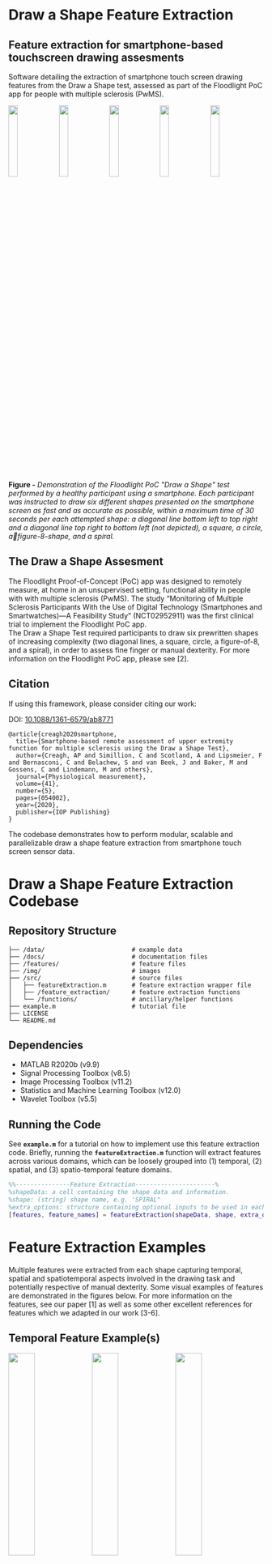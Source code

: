 # Draw a Shape Feature Extraction
## Feature extraction for smartphone-based touchscreen drawing assesments
Software detailing the extraction of smartphone touch screen drawing features from the Draw a Shape test, assessed as part of the Floodlight PoC app for people with multiple sclerosis (PwMS).

<p float="center">
  <img src="./img/DaS_instructions.png" width="19%" />
  <img src="./img/DaS_square.png" width="19%" /> 
  <img src="./img/DaS_circle.png" width="19%" />
  <img src="./img/DaS_figure_8.png" width="19%" />
  <img src="./img/DaS_spiral.png" width="19%" alt>
  <b>Figure -</b>
  <em>Demonstration of the Floodlight PoC "Draw a Shape" test performed by a healthy participant using a smartphone. Each participant was instructed to draw six different shapes presented on the smartphone screen as fast and as accurate as possible, within a maximum time of 30 seconds per each attempted shape: a diagonal line bottom left to top right and a diagonal line top right to bottom left (not depicted), a square, a circle, afigure-8-shape, and a spiral.</em>
</p>

## The Draw a Shape Assesment
 The Floodlight Proof-of-Concept (PoC) app was designed to remotely measure, at home in an unsupervised setting, functional ability in people with with multiple sclerosis (PwMS). The study “Monitoring of Multiple Sclerosis Participants With the Use of Digital Technology (Smartphones and Smartwatches)—A Feasibility Study” (NCT02952911) was the first clinical trial to implement the Floodlight PoC app. <br>
The Draw a Shape Test required participants to draw six prewritten shapes of increasing complexity (two diagonal lines, a square, circle, a figure-of-8, and a spiral), in order to assess fine finger or manual dexterity. For more information on the Floodlight PoC app, please see [2]. 

## Citation
If using this framework, please consider citing our work:

DOI: [10.1088/1361-6579/ab8771 ](https://doi.org/10.1088/1361-6579/ab8771)
```
@article{creagh2020smartphone,
  title={Smartphone-based remote assessment of upper extremity function for multiple sclerosis using the Draw a Shape Test},
  author={Creagh, AP and Simillion, C and Scotland, A and Lipsmeier, F and Bernasconi, C and Belachew, S and van Beek, J and Baker, M and Gossens, C and Lindemann, M and others},
  journal={Physiological measurement},
  volume={41},
  number={5},
  pages={054002},
  year={2020},
  publisher={IOP Publishing}
}
```

The codebase demonstrates how to perform modular, scalable and parallelizable draw a shape feature extraction from smartphone touch screen sensor data. 
# Draw a Shape Feature Extraction Codebase

## Repository Structure 
  
    ├── /data/                        # example data  
    ├── /docs/                        # documentation files 
    ├── /features/                    # feature files 
    ├── /img/                         # images 
    ├── /src/                         # source files 
    │   ├── featureExtraction.m       # feature extraction wrapper file
    │   ├── /feature_extraction/      # feature extraction functions 
    │   └── /functions/               # ancillary/helper functions
    ├── example.m                     # tutorial file 
    ├── LICENSE
    └── README.md
## Dependencies 
- MATLAB R2020b (v9.9)                              
- Signal Processing Toolbox (v8.5)             
- Image Processing Toolbox (v11.2)             
- Statistics and Machine Learning Toolbox (v12.0)
- Wavelet Toolbox (v5.5)      

## Running the Code
See **`example.m`** for a tutorial on how to implement use this feature extraction code. Briefly, running the **`featureExtraction.m`** function will extract features across various domains, which can be loosely grouped into (1) temporal, (2) spatial, and (3) spatio-temporal feature domains. 
```matlab
%%---------------Feature Extraction----------------------%
%shapeData: a cell containing the shape data and information. 
%shape: (string) shape name, e.g. 'SPIRAL"
%extra_options: structure containing optional inputs to be used in each feature extraction function.
[features, feature_names] = featureExtraction(shapeData, shape, extra_options);
```
# Feature Extraction Examples
Multiple features were extracted from each shape capturing temporal, spatial and spatiotemporal aspects involved in the drawing task and potentially respective of manual dexterity. Some visual examples of features are demonstrated in the figures below. For more information on the features, see our paper [1] as well as some other excellent references for features which we adapted in our work [3-6]. 

## Temporal Feature Example(s)
<p float="center">
  <img src="./img/fig2a.png" width="32%" />
  <img src="./img/fig2b.png" width="32%" />
  <img src="./img/fig2c.png" width="32%" alt>
  <b>Figure -</b> <em> Example illustrations of circle shape drawn by (L-R): healthy control (HC) PwMS (no apparent upper extremity dysfunction), and aPwMS (abnormal upper extremity function) subjects. Red points depict actual pixel points drawn relative to interpolated reference coordinates (black). The top row demonstrates examples of drawing speed for duration of time to draw each respective shape. Time series speed signal was firstfiltered using a low pass filter with a cut off frequency of 8 Hz. The bottom row represents the power spectral density (PSD) estimate of drawing speed which was computed using a Hamming window. Note
the time and PSD axis scale between the figures. </em>
</p>

## Spatial Feature Example(s)
<p float="center">
  <img src="./img/fig3a.png" width="32%" />
  <img src="./img/fig3b.png" width="32%" />
  <img src="./img/fig3c.png" width="32%" alt>
  <b>Figure -</b> <em> Examples of figure-8-shapes drawn by (L-R): healthy control (HC) PwMS (no apparent upper extremity dysfunction), and aPwMS (abnormal upper extremity function) subjects. Figure depicts actual pixel points drawn (blue) relative to interpolated reference coordinates (black). Hausdorff Distance query points are illustrated with red lines and maximal Hausdorff Distances (HausD, as measured in Pixels) are highlighted with black circles; HC (64 Pixels), nPwMS (90 Pixels), aPwMS (229 Pixels). The total drawing error (HausDError) can also be defined as sum of the Hausdorff distances (i.e. the largest minimum
distances) between the drawn and reference shape, normalized by the number of touch coordinates drawn. </em>
</p>

## Spatiotemporal Feature Example(s)
<p float="center">
  <img src="./img/fig4a.png" width="32%" />
  <img src="./img/fig4b.png" width="32%" />
  <img src="./img/fig4c.png" width="32%" alt>
  <b>Figure -</b> <em>  Pixel density heat map representation of spiral shapes drawn (L-R): healthy control (HC) PwMS (no apparent upper extremity dysfunction), and aPwMS (abnormal upper extremity function) subjects. Screen coordinates are first segmented into 2D bins of fixed width and drawing touch point coordinates are assigned to respective bins. The number of touch coordinates per bin, and hence time, are represented by heat map colour. This builds a spatio-temporal representation of digital spiral drawing which encode areas of drawing hesitation or non-movements. </em>
</p>

# References:
1. Creagh, A.P., Simillion, C., Scotland, A., Lipsmeier, F., Bernasconi, C., Belachew, S., van Beek, J., Baker, M., Gossens, C., Lindemann, M. and De Vos, M., 2020. Smartphone-based remote assessment of upper extremity function for multiple sclerosis using the Draw a Shape Test. Physiological measurement, 41(5), p.054002. https://doi.org/10.1088/1361-6579/ab8771 
1. Montalban, X., Graves, J., Midaglia, L., Mulero, P., Julian, L., Baker, M., Schadrack, J., Gossens, C., Ganzetti, M., Scotland, A. and Lipsmeier, F., 2021. A smartphone sensor-based digital outcome assessment of multiple sclerosis. Multiple Sclerosis Journal, p.13524585211028561. https://doi.org/10.1177/13524585211028561
1. M. Memedi, A. Sadikov, V. Groznik, J. Zabkar, M. Mozina, F. Bergquist,
A. Johansson, D. Haubenberger, and D. Nyholm. 2015. Automatic spiral analysis for objective assessment of motor symptoms in parkinson's disease. Sensors (Basel), 15(9):23727{44}.  https://doi.org/10.3390/s150923727
1. Somayeh Aghanavesi, Dag Nyholm, Marina Senek, Filip Bergquist, and Mevludin Memedi. 2007. A smartphone-based system to quantify dexterity in parkinson's disease patients. Informatics in Medicine Unlocked, 9:11{17, 2017.P. Feys, W. Helsen, A. Prinsmel, S. Ilsbroukx, S. Wang, and X. Liu. Digitised spirography as an evaluation tool for intention tremor in multiple sclerosis. J.Neurosci Methods, 160(2):309{16}.  https://doi.org/10.1016/j.jneumeth.2006.09.019
1. Mitchell Grant Longsta and Richard A Heath. Spiral drawing performance as an indicator of fine motor function in people with multiple sclerosis. 2006. Human movement science, 25(4):474{491}. https://doi.org/10.1016/j.humov.2006.05.005
1. Lutz-Peter Erasmus, Stefania Sarno, Holger Albrecht, Martina Schwecht, Walter Pollmann, and Nicolaus Konig. 2001. Measurement of ataxic symptoms with a graphic tablet: standard values in controls and validity in multiple sclerosis patients. Journal of Neuroscience Methods, 108(1):25{37}. https://doi.org/10.1016/s0165-0270(01)00373-9 

# License
The current version of this repository is released under the GNU General Public License v3.0 unless otherwise stated. The author of the repository retains his respective rights. The published paper is governed by a separate license and the authors retain their respective rights.

# Disclaimers
### Disclaimer of Warranty<br>
THERE IS NO WARRANTY FOR THE PROGRAM, TO THE EXTENT PERMITTED BY APPLICABLE LAW.  EXCEPT WHEN OTHERWISE STATED IN WRITING THE COPYRIGHT HOLDERS AND/OR OTHER PARTIES PROVIDE THE PROGRAM "AS IS" WITHOUT WARRANTY OF ANY KIND, EITHER EXPRESSED OR IMPLIED, INCLUDING, BUT NOT LIMITED TO, THE IMPLIED WARRANTIES OF MERCHANTABILITY AND FITNESS FOR A PARTICULAR PURPOSE.  THE ENTIRE RISK AS TO THE QUALITY AND PERFORMANCE OF THE PROGRAM IS WITH YOU.  SHOULD THE PROGRAM PROVE DEFECTIVE, YOU ASSUME THE COST OF ALL NECESSARY SERVICING, REPAIR OR CORRECTION.

### Limitation of Liability<br>
IN NO EVENT UNLESS REQUIRED BY APPLICABLE LAW OR AGREED TO IN WRITING WILL ANY COPYRIGHT HOLDER, OR ANY OTHER PARTY WHO MODIFIES AND/OR CONVEYS THE PROGRAM AS PERMITTED ABOVE, BE LIABLE TO YOU FOR DAMAGES, INCLUDING ANY GENERAL, SPECIAL, INCIDENTAL OR CONSEQUENTIAL DAMAGES ARISING OUT OF THE USE OR INABILITY TO USE THE PROGRAM (INCLUDING BUT NOT LIMITED TO LOSS OF DATA OR DATA BEING RENDERED INACCURATE OR LOSSES SUSTAINED BY YOU OR THIRD PARTIES OR A FAILURE OF THE PROGRAM TO OPERATE WITH ANY OTHER PROGRAMS), EVEN IF SUCH HOLDER OR OTHER PARTY HAS BEEN ADVISED OF THE POSSIBILITY OF SUCH DAMAGES.
